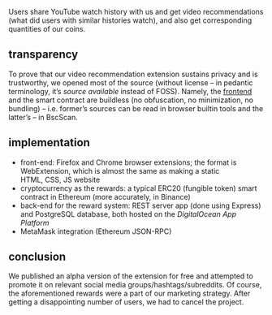 Users share YouTube watch history with us and get video recommendations (what did users with similar histories watch), and also get corresponding quantities of our coins.

## transparency

To prove that our video recommendation extension sustains privacy and is trustworthy, we opened most of the source (without license – in pedantic terminology, it’s *source available* instead of FOSS). Namely, the [frontend](https://github.com/dogfuntom/REEE) and the smart contract are buildless (no obfuscation, no minimization, no bundling) – i.e. former’s sources can be read in browser builtin tools and the latter’s – in BscScan.

## implementation

- front-end: Firefox and Chrome browser extensions; the format is WebExtension, which is almost the same as making a static HTML, CSS, JS website
- cryptocurrency as the rewards: a typical ERC20 (fungible token) smart contract in Ethereum (more accurately, in Binance)
- back-end for the reward system: REST server app (done using Express) and PostgreSQL database, both hosted on the *DigitalOcean App Platform*
- MetaMask integration (Ethereum JSON-RPC)

## conclusion

We published an alpha version of the extension for free and attempted to promote it on relevant social media groups/hashtags/subreddits. Of course, the aforementioned rewards were a part of our marketing strategy. After getting a disappointing number of users, we had to cancel the project.
